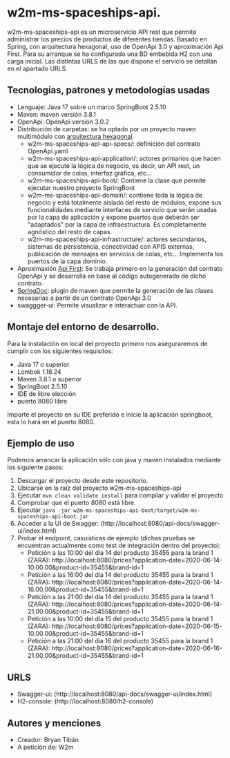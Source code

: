 # w2m-ms-spaceships-api.

w2m-ms-spaceships-api es un microservicio API rest que permite administrar los precios de productos de diferentes tiendas.
Basado en Spring, con arquitectura hexagonal, uso de OpenApi 3.0 y aproximación Api First.
Para su arranque se ha configurado una BD embebida H2 con una carga inicial. Las distintas URLS de las que dispone el servicio se detallan en el apartado URLS.

## Tecnologías, patrones y metodologías usadas

- Lenguaje: Java 17 sobre un marco SpringBoot 2.5.10
- Maven: maven versión 3.8.1
- OpenApi: OpenApi versión 3.0.2
- Distribución de carpetas: se ha optado por un proyecto maven multimódulo con [arquitectura hexagonal](https://medium.com/@edusalguero/arquitectura-hexagonal-59834bb44b7f).
    - w2m-ms-spaceships-api-api-specs/: definición del contrato OpenApi.yaml
    - w2m-ms-spaceships-api-application/: actores primarios que hacen que se ejecute la lógica de negocio, es decir, un API rest, un consumidor de colas, interfaz gráfica, etc...
    - w2m-ms-spaceships-api-boot/: Contiene la clase que permite ejecutar nuestro proyecto SpringBoot
    - w2m-ms-spaceships-api-domain/: contiene toda la lógica de negocio y está totalmente aislado del resto de módulos, expone sus funcionalidades mediante interfaces de servicio que serán usadas por la capa de aplicación y expone puertos que deberán ser "adaptados" por la capa de infraestructura. Es completamente agnóstico del resto de capas.
    - w2m-ms-spaceships-api-infrastructure/: actores secundarios, sistemas de persistencia, conectividad con APIS externas, publicación de mensajes en servicios de colas, etc... Implementa los puertos de la capa dominio.
- Aproximaxión [Api First](https://medium.com/@emilianozublena/api-first-development-c202a61cf3b2): Se trabaja primero en la generación del contrato OpenApi y se desarrolla en base al código autogenerado de dicho contrato.
- [SpringDoc](https://springdoc.org/): plugin de maven que permite la generación de las clases necesarias a partir de un contrato OpenApi 3.0
- swaggger-ui: Permite visualizar e interactuar con la API.


## Montaje del entorno de desarrollo.

Para la instalación en local del proyecto primero nos aseguraremos de cumplir con los siguientes requisitos:

- Java 17 o superior
- Lombok 1.18.24
- Maven 3.8.1 o superior
- SpringBoot 2.5.10
- IDE de libre elección
- puerto 8080 libre

Importe el proyecto en su IDE preferido e inicie la aplicación springboot, esta lo hará en el puerto 8080.

## Ejemplo de uso

Podemos arrancar la aplicación sólo con java y maven instalados mediante los siguiente pasos:

1. Descargar el proyecto desde este repositorio.
2. Ubicarse en la raíz del proyecto w2m-ms-spaceships-api 
3. Ejecutar `mvn clean validate install` para compilar y validar el proyecto
4. Comprobar que el puerto 8080 está libre.
5. Ejecutar `java -jar w2m-ms-spaceships-api-boot/target/w2m-ms-spaceships-api-boot.jar`
6. Acceder a la UI de Swagger: (http://localhost:8080/api-docs/swagger-ui/index.html)
7. Probar el endpoint, casuísticas de ejemplo (dichas pruebas se encuentran actualmente como test de integración dentro del proyecto): 
   - Petición a las 10:00 del día 14 del producto 35455   para la brand 1 (ZARA): http://localhost:8080/prices?application-date=2020-06-14-10.00.00&product-id=35455&brand-id=1
   - Petición a las 16:00 del día 14 del producto 35455   para la brand 1 (ZARA): http://localhost:8080/prices?application-date=2020-06-14-16.00.00&product-id=35455&brand-id=1
   - Petición a las 21:00 del día 14 del producto 35455   para la brand 1 (ZARA): http://localhost:8080/prices?application-date=2020-06-14-21.00.00&product-id=35455&brand-id=1
   - Petición a las 10:00 del día 15 del producto 35455   para la brand 1 (ZARA): http://localhost:8080/prices?application-date=2020-06-15-10.00.00&product-id=35455&brand-id=1
   - Petición a las 21:00 del día 16 del producto 35455   para la brand 1 (ZARA): http://localhost:8080/prices?application-date=2020-06-16-21.00.00&product-id=35455&brand-id=1


## URLS

- Swagger-ui: (http://localhost:8080/api-docs/swagger-ui/index.html)
- H2-console: (http://localhost:8080/h2-console)

## Autores y menciones
- Creador: Bryan Tibán
- A petición de: W2m




